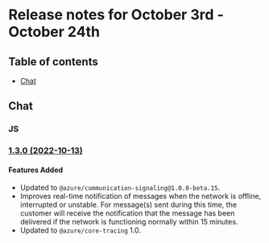 # Release notes for October 3rd - October 24th

## Table of contents

* [Chat](#chat)

## Chat

### JS

### [1.3.0 (2022-10-13)](https://github.com/Azure/azure-sdk-for-js/blob/main/sdk/communication/communication-chat/CHANGELOG.md#130-2022-10-13)

#### Features Added

- Updated to `@azure/communication-signaling@1.0.0-beta.15`.
- Improves real-time notification of messages when the network is offline, interrupted or unstable. For message(s) sent during this time, the customer will receive the notification that the message has been delivered if the network is functioning normally within 15 minutes.
- Updated to `@azure/core-tracing` 1.0.


